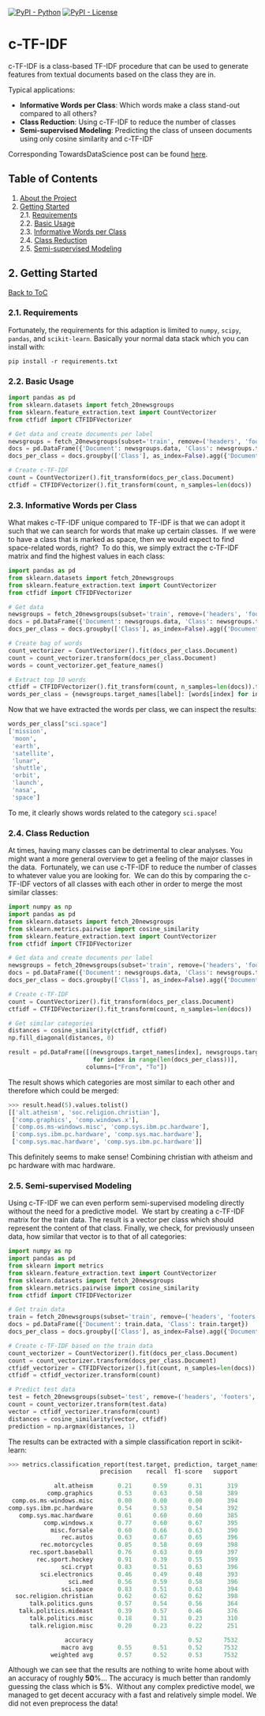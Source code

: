 [![PyPI - Python](https://img.shields.io/badge/python-3.6%20|%203.7%20|%203.8-blue.svg)]()
[![PyPI - License](https://img.shields.io/badge/license-MIT-green.svg)](https://github.com/MaartenGr/ctfidf/blob/master/LICENSE)


# c-TF-IDF

c-TF-IDF is a class-based TF-IDF procedure that can be used to generate features from textual documents based 
on the class they are in.

Typical applications:
* **Informative Words per Class**: Which words make a class stand-out compared to all others?
* **Class Reduction**: Using c-TF-IDF to reduce the number of classes
* **Semi-supervised Modeling**: Predicting the class of unseen documents using only cosine similarity and c-TF-IDF 


Corresponding TowardsDataScience post can be found [here](XXX).


<a name="toc"/></a>
## Table of Contents  
<!--ts-->
   1. [About the Project](#about)  
   2. [Getting Started](#gettingstarted)    
        2.1. [Requirements](#installation)    
        2.2. [Basic Usage](#usage)   
        2.3. [Informative Words per Class](#informative)  
        2.4. [Class Reduction](#reduction)  
        2.5. [Semi-supervised Modeling](#modeling)           
<!--te-->
 

<a name="gettingstarted"/></a>
## 2. Getting Started
[Back to ToC](#toc)  


<a name="requirements"/></a>
###  2.1. Requirements

Fortunately, the requirements for this adaption is limited to `numpy`, `scipy`, `pandas`, and `scikit-learn`. 
Basically your normal data stack which you can install with:  

```
pip install -r requirements.txt
```

<a name="usage"/></a>
###  2.2. Basic Usage

```python
import pandas as pd
from sklearn.datasets import fetch_20newsgroups
from sklearn.feature_extraction.text import CountVectorizer
from ctfidf import CTFIDFVectorizer

# Get data and create documents per label
newsgroups = fetch_20newsgroups(subset='train', remove=('headers', 'footers', 'quotes'))
docs = pd.DataFrame({'Document': newsgroups.data, 'Class': newsgroups.target})
docs_per_class = docs.groupby(['Class'], as_index=False).agg({'Document': ' '.join})

# Create c-TF-IDF
count = CountVectorizer().fit_transform(docs_per_class.Document)
ctfidf = CTFIDFVectorizer().fit_transform(count, n_samples=len(docs))
```


<a name="informative"/></a>
###  2.3. Informative Words per Class

What makes c-TF-IDF unique compared to TF-IDF is that we can adopt it such that we can search for words that make up certain classes. 
If we were to have a class that is marked as space, then we would expect to find space-related words, right? 
To do this, we simply extract the c-TF-IDF matrix and find the highest values in each class:

```python
import pandas as pd
from sklearn.datasets import fetch_20newsgroups
from sklearn.feature_extraction.text import CountVectorizer
from ctfidf import CTFIDFVectorizer

# Get data
newsgroups = fetch_20newsgroups(subset='train', remove=('headers', 'footers', 'quotes'))
docs = pd.DataFrame({'Document': newsgroups.data, 'Class': newsgroups.target})
docs_per_class = docs.groupby(['Class'], as_index=False).agg({'Document': ' '.join})

# Create bag of words
count_vectorizer = CountVectorizer().fit(docs_per_class.Document)
count = count_vectorizer.transform(docs_per_class.Document)
words = count_vectorizer.get_feature_names()

# Extract top 10 words
ctfidf = CTFIDFVectorizer().fit_transform(count, n_samples=len(docs)).toarray()
words_per_class = {newsgroups.target_names[label]: [words[index] for index in ctfidf[label].argsort()[-10:]] for label in docs_per_class.Class}

```

Now that we have extracted the words per class, we can inspect the results:

```python
words_per_class["sci.space"]
['mission',
 'moon',
 'earth',
 'satellite',
 'lunar',
 'shuttle',
 'orbit',
 'launch',
 'nasa',
 'space']
```

To me, it clearly shows words related to the category `sci.space`! 

<a name="reduction"/></a>
###  2.4. Class Reduction

At times, having many classes can be detrimental to clear analyses. You might want a more general overview to get a feeling of the major classes in the data. 
Fortunately, we can use c-TF-IDF to reduce the number of classes to whatever value you are looking for. 
We can do this by comparing the c-TF-IDF vectors of all classes with each other in order to merge the most similar classes:

```python
import numpy as np
import pandas as pd
from sklearn.datasets import fetch_20newsgroups
from sklearn.metrics.pairwise import cosine_similarity
from sklearn.feature_extraction.text import CountVectorizer
from ctfidf import CTFIDFVectorizer

# Get data and create documents per label
newsgroups = fetch_20newsgroups(subset='train', remove=('headers', 'footers', 'quotes'))
docs = pd.DataFrame({'Document': newsgroups.data, 'Class': newsgroups.target})
docs_per_class = docs.groupby(['Class'], as_index=False).agg({'Document': ' '.join})

# Create c-TF-IDF
count = CountVectorizer().fit_transform(docs_per_class.Document)
ctfidf = CTFIDFVectorizer().fit_transform(count, n_samples=len(docs))

# Get similar categories
distances = cosine_similarity(ctfidf, ctfidf)
np.fill_diagonal(distances, 0)

result = pd.DataFrame([(newsgroups.target_names[index], newsgroups.target_names[distances[index].argmax()]) 
                        for index in range(len(docs_per_class))],
                      columns=["From", "To"])
```

The result shows which categories are most similar to each other and therefore which could be merged:

```python
>>> result.head(5).values.tolist()
[['alt.atheism', 'soc.religion.christian'],
 ['comp.graphics', 'comp.windows.x'],
 ['comp.os.ms-windows.misc', 'comp.sys.ibm.pc.hardware'],
 ['comp.sys.ibm.pc.hardware', 'comp.sys.mac.hardware'],
 ['comp.sys.mac.hardware', 'comp.sys.ibm.pc.hardware']]
```

This definitely seems to make sense! Combining christian with atheism and pc hardware with mac hardware. 

<a name="modeling"/></a>
###  2.5. Semi-supervised Modeling

Using c-TF-IDF we can even perform semi-supervised modeling directly without the need for a predictive model. 
We start by creating a c-TF-IDF matrix for the train data. The result is a vector per class which should represent the content of that class. Finally, we check, for previously unseen data, how similar that vector is to that of all categories:

```python
import numpy as np
import pandas as pd
from sklearn import metrics
from sklearn.feature_extraction.text import CountVectorizer
from sklearn.datasets import fetch_20newsgroups
from sklearn.metrics.pairwise import cosine_similarity
from ctfidf import CTFIDFVectorizer

# Get train data
train = fetch_20newsgroups(subset='train', remove=('headers', 'footers', 'quotes'))
docs = pd.DataFrame({'Document': train.data, 'Class': train.target})
docs_per_class = docs.groupby(['Class'], as_index=False).agg({'Document': ' '.join})

# Create c-TF-IDF based on the train data
count_vectorizer = CountVectorizer().fit(docs_per_class.Document)
count = count_vectorizer.transform(docs_per_class.Document)
ctfidf_vectorizer = CTFIDFVectorizer().fit(count, n_samples=len(docs))
ctfidf = ctfidf_vectorizer.transform(count)

# Predict test data
test = fetch_20newsgroups(subset='test', remove=('headers', 'footers', 'quotes'))
count = count_vectorizer.transform(test.data)
vector = ctfidf_vectorizer.transform(count)
distances = cosine_similarity(vector, ctfidf)
prediction = np.argmax(distances, 1)
```

The results can be extracted with a simple classification report in scikit-learn:


```python
>>> metrics.classification_report(test.target, prediction, target_names=test.target_names)
                          precision    recall  f1-score   support

             alt.atheism       0.21      0.59      0.31       319
           comp.graphics       0.53      0.63      0.58       389
 comp.os.ms-windows.misc       0.00      0.00      0.00       394
comp.sys.ibm.pc.hardware       0.54      0.53      0.54       392
   comp.sys.mac.hardware       0.61      0.60      0.60       385
          comp.windows.x       0.77      0.60      0.67       395
            misc.forsale       0.60      0.66      0.63       390
               rec.autos       0.63      0.67      0.65       396
         rec.motorcycles       0.85      0.58      0.69       398
      rec.sport.baseball       0.76      0.63      0.69       397
        rec.sport.hockey       0.91      0.39      0.55       399
               sci.crypt       0.83      0.51      0.63       396
         sci.electronics       0.46      0.49      0.48       393
                 sci.med       0.56      0.59      0.58       396
               sci.space       0.83      0.51      0.63       394
  soc.religion.christian       0.62      0.62      0.62       398
      talk.politics.guns       0.57      0.54      0.56       364
   talk.politics.mideast       0.39      0.57      0.46       376
      talk.politics.misc       0.18      0.31      0.23       310
      talk.religion.misc       0.20      0.23      0.22       251

                accuracy                           0.52      7532
               macro avg       0.55      0.51      0.52      7532
            weighted avg       0.57      0.52      0.53      7532
```

Although we can see that the results are nothing to write home about with an accuracy of roughly **50**%… The accuracy is much better than randomly guessing the class which is **5**%. 
Without any complex predictive model, we managed to get decent accuracy with a fast and relatively simple model. We did not even preprocess the data!